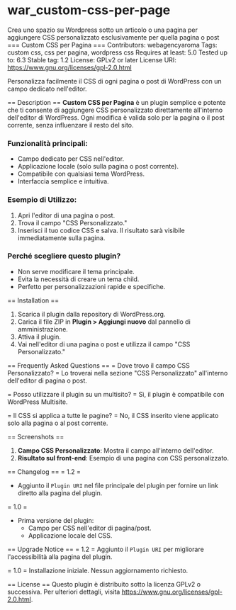 # war_custom-css-per-page
Crea uno spazio su Wordpress sotto un articolo o una pagina per aggiungere CSS personalizzato esclusivamente per quella pagina o post
=== Custom CSS per Pagina ===
Contributors: webagencyaroma
Tags: custom css, css per pagina, wordpress css
Requires at least: 5.0
Tested up to: 6.3
Stable tag: 1.2
License: GPLv2 or later
License URI: https://www.gnu.org/licenses/gpl-2.0.html

Personalizza facilmente il CSS di ogni pagina o post di WordPress con un campo dedicato nell'editor.

== Description ==
**Custom CSS per Pagina** è un plugin semplice e potente che ti consente di aggiungere CSS personalizzato direttamente all'interno dell'editor di WordPress. Ogni modifica è valida solo per la pagina o il post corrente, senza influenzare il resto del sito.

### Funzionalità principali:
- Campo dedicato per CSS nell'editor.
- Applicazione locale (solo sulla pagina o post corrente).
- Compatibile con qualsiasi tema WordPress.
- Interfaccia semplice e intuitiva.

### Esempio di Utilizzo:
1. Apri l'editor di una pagina o post.
2. Trova il campo "CSS Personalizzato."
3. Inserisci il tuo codice CSS e salva. Il risultato sarà visibile immediatamente sulla pagina.

### Perché scegliere questo plugin?
- Non serve modificare il tema principale.
- Evita la necessità di creare un tema child.
- Perfetto per personalizzazioni rapide e specifiche.

== Installation ==
1. Scarica il plugin dalla repository di WordPress.org.
2. Carica il file ZIP in **Plugin > Aggiungi nuovo** dal pannello di amministrazione.
3. Attiva il plugin.
4. Vai nell'editor di una pagina o post e utilizza il campo "CSS Personalizzato."

== Frequently Asked Questions ==
= Dove trovo il campo CSS Personalizzato? =
Lo troverai nella sezione "CSS Personalizzato" all'interno dell'editor di pagina o post.

= Posso utilizzare il plugin su un multisito? =
Sì, il plugin è compatibile con WordPress Multisite.

= Il CSS si applica a tutte le pagine? =
No, il CSS inserito viene applicato solo alla pagina o al post corrente.

== Screenshots ==
1. **Campo CSS Personalizzato**: Mostra il campo all'interno dell'editor.
2. **Risultato sul front-end**: Esempio di una pagina con CSS personalizzato.

== Changelog ==
= 1.2 =
* Aggiunto il `Plugin URI` nel file principale del plugin per fornire un link diretto alla pagina del plugin.

= 1.0 =
* Prima versione del plugin:
  - Campo per CSS nell'editor di pagina/post.
  - Applicazione locale del CSS.

== Upgrade Notice ==
= 1.2 =
Aggiunto il `Plugin URI` per migliorare l'accessibilità alla pagina del plugin.

= 1.0 =
Installazione iniziale. Nessun aggiornamento richiesto.

== License ==
Questo plugin è distribuito sotto la licenza GPLv2 o successiva. Per ulteriori dettagli, visita https://www.gnu.org/licenses/gpl-2.0.html.
